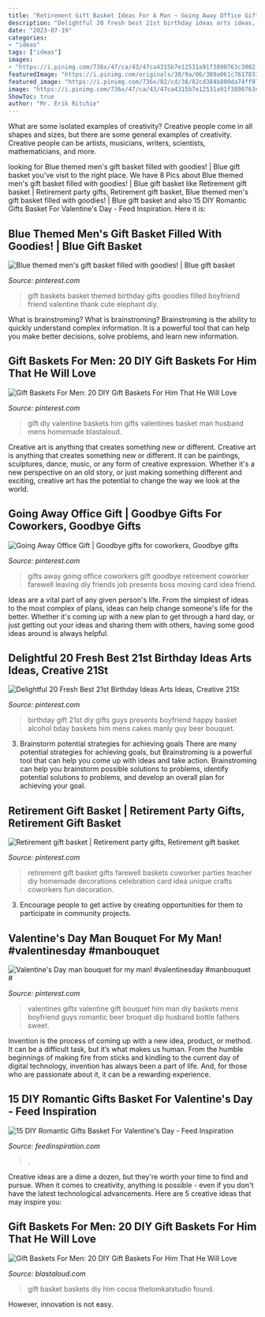 ```yaml
---
title: "Retirement Gift Basket Ideas For A Man ~ Going Away Office Gift"
description: "Delightful 20 fresh best 21st birthday ideas arts ideas, creative 21st"
date: "2023-07-19"
categories:
- "ideas"
tags: ["ideas"]
images:
- "https://i.pinimg.com/736x/47/ca/43/47ca4315b7e12531a91f3890763c3002--men-gift-baskets-blue-gift.jpg"
featuredImage: "https://i.pinimg.com/originals/38/9a/06/389a061c7617831d775dd79720d3fb34.jpg"
featured_image: "https://i.pinimg.com/736x/82/cd/38/82cd384b800da74ff9794c2c98962cae.jpg"
image: "https://i.pinimg.com/736x/47/ca/43/47ca4315b7e12531a91f3890763c3002--men-gift-baskets-blue-gift.jpg"
ShowToc: true
author: "Mr. Erik Ritchie"
---
```



What are some isolated examples of creativity?
Creative people come in all shapes and sizes, but there are some general examples of creativity. Creative people can be artists, musicians, writers, scientists, mathematicians, and more.

	

		
looking for Blue themed men&#039;s gift basket filled with goodies! | Blue gift basket you've visit to the right place. We have 8 Pics about Blue themed men&#039;s gift basket filled with goodies! | Blue gift basket like Retirement gift basket | Retirement party gifts, Retirement gift basket, Blue themed men&#039;s gift basket filled with goodies! | Blue gift basket and also 15 DIY Romantic Gifts Basket For Valentine&#039;s Day - Feed Inspiration. Here it is:
		
    
## Blue Themed Men&#039;s Gift Basket Filled With Goodies! | Blue Gift Basket

<img loading=lazy src="https://i.pinimg.com/736x/47/ca/43/47ca4315b7e12531a91f3890763c3002--men-gift-baskets-blue-gift.jpg" onerror="this.onerror=null;this.src='https://tse3.mm.bing.net/th?id=OIP.gPkF-2amsQ346tLwGlMHsQHaNJ&amp;pid=15.1';" alt="Blue themed men&#039;s gift basket filled with goodies! | Blue gift basket">

_Source: pinterest.com_

>gift baskets basket themed birthday gifts goodies filled boyfriend friend valentine thank cute elephant diy. 

	

What is brainstroming?
What is brainstroming? Brainstroming is the ability to quickly understand complex information. It is a powerful tool that can help you make better decisions, solve problems, and learn new information.

    
## Gift Baskets For Men: 20 DIY Gift Baskets For Him That He Will Love

<img loading=lazy src="https://i.pinimg.com/736x/82/cd/38/82cd384b800da74ff9794c2c98962cae.jpg" onerror="this.onerror=null;this.src='https://tse4.mm.bing.net/th?id=OIP.4yA0iQZk0_ZAXll2L80AjAHaO0&amp;pid=15.1';" alt="Gift Baskets For Men: 20 DIY Gift Baskets For Him That He Will Love">

_Source: pinterest.com_

>gift diy valentine baskets him gifts valentines basket man husband mens homemade blastaloud. 

	

Creative art is anything that creates something new or different.
Creative art is anything that creates something new or different. It can be paintings, sculptures, dance, music, or any form of creative expression. Whether it's a new perspective on an old story, or just making something different and exciting, creative art has the potential to change the way we look at the world.

    
## Going Away Office Gift | Goodbye Gifts For Coworkers, Goodbye Gifts

<img loading=lazy src="https://i.pinimg.com/originals/38/9a/06/389a061c7617831d775dd79720d3fb34.jpg" onerror="this.onerror=null;this.src='https://tse1.mm.bing.net/th?id=OIP.rzP0cNQw7Z1xeLEks3RgDAHaJ4&amp;pid=15.1';" alt="Going Away Office Gift | Goodbye gifts for coworkers, Goodbye gifts">

_Source: pinterest.com_

>gifts away going office coworkers gift goodbye retirement coworker farewell leaving diy friends job presents boss moving card idea friend. 

	

Ideas are a vital part of any given person's life. From the simplest of ideas to the most complex of plans, ideas can help change someone's life for the better. Whether it's coming up with a new plan to get through a hard day, or just getting out your ideas and sharing them with others, having some good ideas around is always helpful.

    
## Delightful 20 Fresh Best 21st Birthday Ideas Arts Ideas, Creative 21St

<img loading=lazy src="https://i.pinimg.com/originals/4e/6f/45/4e6f459017cb605b64f5f8573570f6a1.jpg" onerror="this.onerror=null;this.src='https://tse3.mm.bing.net/th?id=OIP.PVWApMGpVB3uYjRWNiAELwHaKt&amp;pid=15.1';" alt="Delightful 20 Fresh Best 21st Birthday Ideas Arts Ideas, Creative 21St">

_Source: pinterest.com_

>birthday gift 21st diy gifts guys presents boyfriend happy basket alcohol bday baskets him mens cakes manly guy beer bouquet. 

	

3. Brainstorm potential strategies for achieving goals
There are many potential strategies for achieving goals, but Brainstroming is a powerful tool that can help you come up with ideas and take action. Brainstroming can help you brainstorm possible solutions to problems, identify potential solutions to problems, and develop an overall plan for achieving your goal.

    
## Retirement Gift Basket | Retirement Party Gifts, Retirement Gift Basket

<img loading=lazy src="https://i.pinimg.com/originals/d9/f6/68/d9f668c87394438f82d17507b54f1a77.jpg" onerror="this.onerror=null;this.src='https://tse3.mm.bing.net/th?id=OIP.B6d48SbVmxfbSwDDnbSvkAHaJ4&amp;pid=15.1';" alt="Retirement gift basket | Retirement party gifts, Retirement gift basket">

_Source: pinterest.com_

>retirement gift basket gifts farewell baskets coworker parties teacher diy homemade decorations celebration card idea unique crafts coworkers fun decoration. 

	

3. Encourage people to get active by creating opportunities for them to participate in community projects. 

    
## Valentine&#039;s Day Man Bouquet For My Man! #valentinesday #manbouquet #

<img loading=lazy src="https://i.pinimg.com/736x/d9/a5/dc/d9a5dc6689712cfa03a2ad97767e3ca5--man-bouquet-valentines-day-guys-valentines-gifts.jpg" onerror="this.onerror=null;this.src='https://tse2.mm.bing.net/th?id=OIP.JModWkpYfBtVAZvHJMQH-AHaJ3&amp;pid=15.1';" alt="Valentine&#039;s Day man bouquet for my man! #valentinesday #manbouquet #">

_Source: pinterest.com_

>valentines gifts valentine gift bouquet him man diy baskets mens boyfriend guys romantic beer broquet dip husband bottle fathers sweet. 

	

Invention is the process of coming up with a new idea, product, or method. It can be a difficult task, but it’s what makes us human. From the humble beginnings of making fire from sticks and kindling to the current day of digital technology, invention has always been a part of life. And, for those who are passionate about it, it can be a rewarding experience.

    
## 15 DIY Romantic Gifts Basket For Valentine&#039;s Day - Feed Inspiration

<img loading=lazy src="https://www.feedinspiration.com/wp-content/uploads/2017/01/Culinary-Gift-Basket-Ideas.jpeg" onerror="this.onerror=null;this.src='https://tse3.mm.bing.net/th?id=OIP.e2bWLHh4A5oG5nHjhdu4TQHaJ4&amp;pid=15.1';" alt="15 DIY Romantic Gifts Basket For Valentine&#039;s Day - Feed Inspiration">

_Source: feedinspiration.com_

>. 

	

Creative ideas are a dime a dozen, but they're worth your time to find and pursue. When it comes to creativity, anything is possible - even if you don't have the latest technological advancements. Here are 5 creative ideas that may inspire you: 

    
## Gift Baskets For Men: 20 DIY Gift Baskets For Him That He Will Love

<img loading=lazy src="https://blastaloud.com/wp-content/uploads/2018/10/Hot-Cocoa-Gift-Basket.jpg" onerror="this.onerror=null;this.src='https://tse1.mm.bing.net/th?id=OIP.VIQMs2nXc2VWfya8QEj05gHaLI&amp;pid=15.1';" alt="Gift Baskets For Men: 20 DIY Gift Baskets For Him That He Will Love">

_Source: blastaloud.com_

>gift basket baskets diy him cocoa thetomkatstudio found. 

	

However, innovation is not easy.

